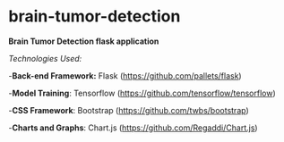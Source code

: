 # brain-tumor-detection
**Brain Tumor Detection flask application**

*Technologies Used:*

-**Back-end Framework:** Flask (https://github.com/pallets/flask)

-**Model Training**: Tensorflow (https://github.com/tensorflow/tensorflow)

-**CSS Framework**: Bootstrap (https://github.com/twbs/bootstrap)

-**Charts and Graphs**: Chart.js (https://github.com/Regaddi/Chart.js)
